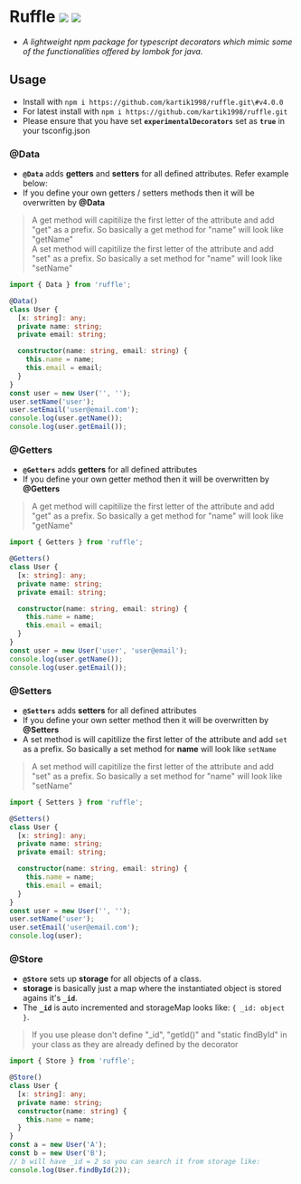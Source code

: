 # Ruffle ![](https://img.shields.io/badge/npm-ruffle-blue) ![](https://img.shields.io/badge/npm-lombok-brightgreen)

- _A lightweight npm package for typescript decorators which mimic some of the functionalities offered by lombok for java._

## Usage

- Install with `npm i https://github.com/kartik1998/ruffle.git\#v4.0.0`
- For latest install with `npm i https://github.com/kartik1998/ruffle.git`
- Please ensure that you have set **`experimentalDecorators`** set as **`true`** in your tsconfig.json

### @Data

- **`@Data`** adds **getters** and **setters** for all defined attributes. Refer example below:
- If you define your own getters / setters methods then it will be overwritten by **@Data**
<blockquote>
A get method will capitilize the first letter of the attribute and add "get" as a prefix. So basically a get method for "name" will look like "getName" <br/>
A set method will capitilize the first letter of the attribute and add "set" as a prefix. So basically a set method for "name" will look like "setName"
</blockquote>

```ts
import { Data } from 'ruffle';

@Data()
class User {
  [x: string]: any;
  private name: string;
  private email: string;

  constructor(name: string, email: string) {
    this.name = name;
    this.email = email;
  }
}
const user = new User('', '');
user.setName('user');
user.setEmail('user@email.com');
console.log(user.getName());
console.log(user.getEmail());
```

### @Getters

- **`@Getters`** adds **getters** for all defined attributes
- If you define your own getter method then it will be overwritten by **@Getters**
<blockquote>
A get method will capitilize the first letter of the attribute and add "get" as a prefix. So basically a get method for "name" will look like "getName"
</blockquote>

```ts
import { Getters } from 'ruffle';

@Getters()
class User {
  [x: string]: any;
  private name: string;
  private email: string;

  constructor(name: string, email: string) {
    this.name = name;
    this.email = email;
  }
}
const user = new User('user', 'user@email');
console.log(user.getName());
console.log(user.getEmail());
```

### @Setters

- **`@Setters`** adds **setters** for all defined attributes
- If you define your own setter method then it will be overwritten by **@Setters**
- A set method is will capitilize the first letter of the attribute and add `set` as a prefix. So basically a set method for **name** will look like `setName`
<blockquote>
A set method will capitilize the first letter of the attribute and add "set" as a prefix. So basically a set method for "name" will look like "setName"
</blockquote>

```ts
import { Setters } from 'ruffle';

@Setters()
class User {
  [x: string]: any;
  private name: string;
  private email: string;

  constructor(name: string, email: string) {
    this.name = name;
    this.email = email;
  }
}
const user = new User('', '');
user.setName('user');
user.setEmail('user@email.com');
console.log(user);
```

### @Store

- **`@Store`** sets up **storage** for all objects of a class.
- **storage** is basically just a map where the instantiated object is stored agains it's **`_id`**.
- The **`_id`** is auto incremented and storageMap looks like: `{ _id: object }`.

<blockquote>
If you use please don't define "_id", "getId()" and "static findById" in your class as they are already defined by the decorator
</blockquote>

```ts
import { Store } from 'ruffle';

@Store()
class User {
  [x: string]: any;
  private name: string;
  constructor(name: string) {
    this.name = name;
  }
}
const a = new User('A');
const b = new User('B');
// b will have _id = 2 so you can search it from storage like:
console.log(User.findById(2));
```
